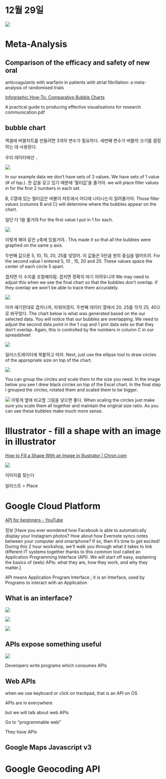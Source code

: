 # 12월 29일
![](images/2018-12-28_19-35-47.png)


# Meta-Analysis

## Comparison of the efficacy and safety of new oral
anticoagulants with warfarin in patients with atrial
fibrillation: a meta-analysis of randomised trials


[Infographic How-To: Comparative Bubble Charts](https://www.copypress.com/blog/data-visualization-how-to-comparative-bubble-charts/)

A practical guide to producing effective visualisations for
research communication.pdf

## bubble chart
엑셀에 버블차트를 만들려면
3개의 변수가 필요하다.
세번째 변수가 버블의 크기를 결정하는 데 사용된다.

우리 데이터에선 ..

![](images/80F70D40-A921-4177-9EB5-B7B24323929D.png)

In our example data we don’t have sets of 3 values. We have sets of 1 value (# of tsp.). 
한 값을 갖고 있기 때문에 ‘필터값’을 줄거야.
we will place filler values in for the first 2 numbers in each set.  

B, C열에 있는 필터값은 버블이 차트에서 어디에 나타나는지 알려줄거야.
Those filler values (columns B and C) will determine where the bubbles appear on the chart.

일단 다 1을 줄거야
For the first value I put in 1 for each.

![](images/9AEFD204-404A-425E-9BBE-4A9B5C7AD0C9.png)

이렇게 해야 같은 y축에 있을거야..
This made it so that all the bubbles were graphed on the same y axis.

두번째 값으론 5, 10, 15, 20, 25를 넣었어.
이 값들은 5만큼 원의 중심을 떨어뜨려.
For the second value I entered 5, 10 , 15, 20 and 25. 
These values space the center of each circle 5 apart.

겹치면 이 수치를 조절해야됨. 겹치면 정확히 따기 어려우니까
We may need to adjust this when we see the final chart so that the bubbles don’t overlap. If they overlap we won’t be able to trace them accurately.


![](images/420AB212-2D82-40FE-BEA8-A3EE951A4A1E.png)

아까 얘기한대로 겹치니까, 띄워야겠지.
두번째 데이터 열에서 20, 25를 각각 25, 40으로 바꾸었다.
The chart below is what was generated based on the our selected data. You will notice that our bubbles are overlapping. We need to adjust the second data point in the 1 cup and 1 pint data sets so that they don’t overlap. Again, this is controlled by the numbers in column C in our spreadsheet

![](images/FFF82209-45C7-4214-A165-0EAF5D2FD450.png)

일러스트레이터에 복붙하고 따자.
Next, just use the ellipse tool to draw circles of the appropriate size on top of the chart. 

![](images/0CFF8373-BA3F-452C-AB60-A146877A716C.png)

You can group the circles and scale them to the size you need. In the image below you see I drew black circles on top of the Excel chart. In the final step I grouped the circles, rotated them and scaled them to be bigger.

![](images/B5EE727B-3ADF-417E-8693-7CF2E189461A.png)
이렇게 옆에 비교할 그림을 넣으면 좋다.
When scaling the circles just make sure you scale them all together and maintain the original size ratio. As you can see these bubbles make much more sense.

# Illustrator - fill a shape with an image in illustrator
[How to Fill a Shape With an Image in Illustrator | Chron.com](https://smallbusiness.chron.com/fill-shape-image-illustrator-35067.html)

![](images/4BB75BC4-3E23-4C17-BE0D-021EA2392711.png)

이미지를 찾는다

일러스트 > Place



# Google Cloud Platform

[API for beginners - YouTube](https://www.youtube.com/watch?v=oBW_VNg4qD0)

정보
[Have you ever wondered how Facebook is able to automatically display your Instagram photos? How about how Evernote syncs notes between your computer and smartphone? If so, then it’s time to get excited! During this 2 hour workshop, we'll walk you through what it takes to link different IT systems together thanks to this common tool called an Application Programming Interface (API). We will start off easy, explaining the basics of (web) APIs: what they are, how they work, and why they matter.]


API means
Application Program Interface
; it is an Interface,
used by Programs to interact
with an Application

## What is an interface?

![](images/3FED9EDE-1718-4F61-A578-ACD022FB78C7.png)

![](images/5D9A6373-F8FB-496D-B5A6-B54C13066163.png)


![](images/607B12F6-294A-4D81-A814-C03FD559A888.png)


## APIs expose something useful 
![](images/B1D120F5-8AC9-4842-982F-356B85B81298.png)


Developers write programs which consumes APIs

## Web APIs

when we use keyboard or click on trackpad,
that is an API on OS

APIs are in everywhere

but we will talk about web APIs

Go to “programmable web”

They have APIs

## Google Maps Javascript v3

# Google Geocoding API


